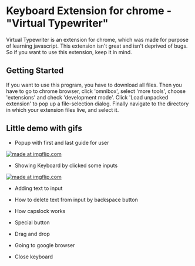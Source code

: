 # Keyboard Extension for chrome - "Virtual Typewriter"

Virtual Typewriter is an extension for chrome, which was made for purpose of learning javascript. This extension isn't great and isn't deprived of bugs. So if you want to use this extension, keep it in mind.

## Getting Started

If you want to use this program, you have to download all files. Then you have to go to chrome browser, click 'omnibox', select 'more tools', choose 'extensions' and check 'development mode'. Click 'Load unpacked extension' to pop up a file-selection dialog. Finally navigate to the directory in which your extension files live, and select it.

## Little demo with gifs

- Popup with first and last guide for user

<a href="https://imgflip.com/gif/1ul5oa"><img src="https://i.imgflip.com/1ul5oa.gif" title="made at imgflip.com"/></a>


- Showing Keyboard by clicked some inputs

<a href="https://imgflip.com/gif/1ul6ga"><img src="https://i.imgflip.com/1ul6ga.gif" title="made at imgflip.com"/></a>


- Adding text to input

<gif>


- How to delete text from input by backspace button

<gif>


- How capslock works

<gif>


- Special button

<gif>


- Drag and drop

<gif>


- Going to google browser

<gif>


- Close keyboard

<gif>
